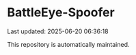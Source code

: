 # BattleEye-Spoofer

Last updated: 2025-06-20 06:36:18

This repository is automatically maintained.
